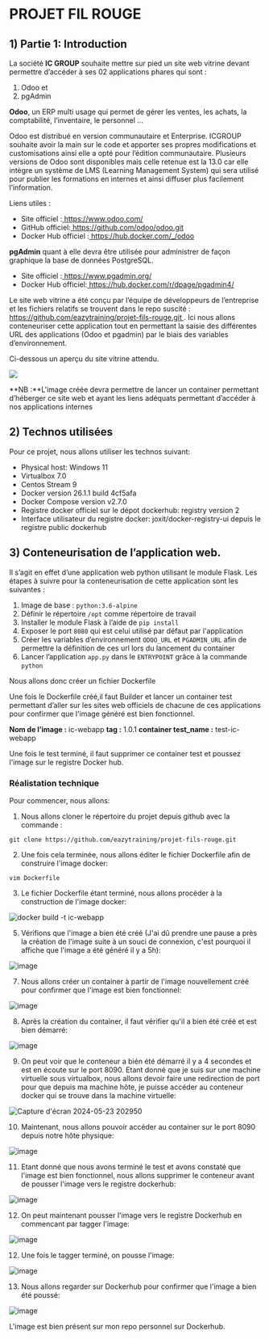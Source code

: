 ﻿# PROJET FIL ROUGE

## **1) Partie 1: Introduction**

La société **IC GROUP** souhaite mettre sur pied un site web vitrine devant permettre d’accéder à ses 02 applications phares qui sont :  

1) Odoo et 
1) pgAdmin 

**Odoo**, un ERP multi usage qui permet de gérer les ventes, les achats, la comptabilité, l’inventaire, le personnel …  

Odoo est distribué en version communautaire et Enterprise. ICGROUP souhaite avoir la main sur le code et apporter ses propres modifications et customisations ainsi elle a opté pour l’édition communautaire.  Plusieurs versions de Odoo sont disponibles mais celle retenue est la 13.0 car elle intègre un système de LMS (Learning Management System) qui sera utilisé pour publier les formations en internes et ainsi diffuser plus facilement l’information.  

Liens utiles : 

- Site officiel :[ https://www.odoo.com/ ](https://www.odoo.com/) 
- GitHub officiel:[ https://github.com/odoo/odoo.git ](https://github.com/odoo/odoo.git) 
- Docker Hub officiel :[ https://hub.docker.com/_/odoo ](https://hub.docker.com/_/odoo) 

**pgAdmin** quant à elle devra être utilisée pour administrer de façon graphique la base de données PostgreSQL. 

- Site officiel :[ https://www.pgadmin.org/ ](https://www.pgadmin.org/) 
- Docker Hub officiel:[ https://hub.docker.com/r/dpage/pgadmin4/ ](https://hub.docker.com/r/dpage/pgadmin4/) 

Le site web vitrine a été conçu par l’équipe de développeurs de l’entreprise et les fichiers relatifs se trouvent dans le repo suscité : [ https://github.com/eazytraining/projet-fils-rouge.git ](https://github.com/eazytraining/projet-fils-rouge.git) . Ici nous allons conteneuriser cette application tout en permettant la saisie des différentes URL des applications (Odoo et pgadmin) par le biais des variables d’environnement. 

Ci-dessous un aperçu du site vitrine attendu. 

![](images/site_vitrine.jpeg)

**NB :**L'image créée devra permettre de lancer un container permettant d’héberger ce site web et ayant les liens adéquats permettant d’accéder à nos applications internes 

## **2) Technos utilisées**

Pour ce projet, nous allons utiliser les technos suivant:

+ Physical host: Windows 11
+ Virtualbox 7.0
+ Centos Stream 9
+ Docker version 26.1.1 build 4cf5afa
+ Docker Compose version v2.7.0
+ Registre docker officiel sur le dépot dockerhub: registry version 2
+ Interface utilisateur du registre docker: joxit/docker-registry-ui depuis le registre public dockerhub

## **3) Conteneurisation de l’application web.** 

Il s’agit en effet d’une application web python utilisant le module Flask. Les étapes à suivre pour la conteneurisation de cette application sont les suivantes : 

1) Image de base : `python:3.6-alpine`
2) Définir le répertoire `/opt` comme répertoire de travail 
3) Installer le module Flask à l’aide de `pip install`
4) Exposer le port `8080` qui est celui utilisé par défaut par l'application
5) Créer les variables d’environnement `ODOO_URL` et `PGADMIN_URL` afin de permettre la définition de ces url lors du lancement du container 
6) Lancer l’application `app.py` dans le `ENTRYPOINT` grâce à la commande `python`  

Nous allons donc créer un fichier Dockerfile 

Une fois le Dockerfile créé,il faut Builder et lancer un container test permettant d’aller sur les sites web officiels de chacune de ces applications pour confirmer que l'image généré est bien fonctionnel. 

**Nom de l’image :**  ic-webapp
**tag :** 1.0.1
**container test_name :** test-ic-webapp

Une fois le test terminé, il faut supprimer ce container test et poussez l'image sur le registre Docker hub.

### **Réalistation technique**

Pour commencer, nous allons:

  1. Nous allons cloner le répertoire du projet depuis github avec la commande : 
  
  `git clone https://github.com/eazytraining/projet-fils-rouge.git`

  2. Une fois cela terminée, nous allons éditer le fichier Dockerfile afin de construire l'image docker: 
  
  `vim Dockerfile`

  3. Le fichier Dockerfile étant terminé, nous allons procéder à la construction de l'image docker:

  ![docker build -t ic-webapp](https://github.com/rabinauget/filrouge/assets/61904489/84d7170e-28ff-4449-9126-f312b859866e)

  5. Vérifions que l'image a bien été créé (J'ai dû prendre une pause a près la création de l'image suite à un souci de connexion, c'est pourquoi il affiche que l'image a été généré il y a 5h):

![image](https://github.com/rabinauget/filrouge/assets/61904489/57070f77-b63a-4596-82fc-c82d35d584f3)

  7. Nous allons créer un container à partir de l'image nouvellement créé pour confirmer que l'image est bien fonctionnel:

![image](https://github.com/rabinauget/filrouge/assets/61904489/5d10708d-9f1b-4b6a-989c-527ef4422ff4)

 8. Après la création du container, il faut vérifier qu'il a bien été créé et est bien démarré:

  ![image](https://github.com/rabinauget/filrouge/assets/61904489/6b9f493b-8c7b-423a-924c-994923ba3e73)

 9. On peut voir que le conteneur a bién été démarré il y a 4 secondes et est en écoute sur le port 8090. Etant donné que je suis sur une machine virtuelle sous virtualbox, nous allons devoir faire une redirection de port pour que depuis ma machine hôte, je puisse accéder au conteneur docker qui se trouve dans la machine virtuelle:

  ![Capture d'écran 2024-05-23 202950](https://github.com/rabinauget/filrouge/assets/61904489/63d27688-b642-4b6a-84b7-51a087b56086)

  10. Maintenant, nous allons pouvoir accéder au container sur le port 8090 depuis notre hôte physique:

  ![image](https://github.com/rabinauget/filrouge/assets/61904489/f9b04fd9-6f9a-40fc-b30f-613253fac09d)

  11. Etant donné que nous avons terminé le test et avons constaté que l'image est bien fonctionnel, nous allons supprimer le conteneur avant de pousser l'image vers le registre dockerhub:

![image](https://github.com/rabinauget/filrouge/assets/61904489/5e31268e-3784-4c01-bdb7-4ba69d001b8e)

  12. On peut maintenant pousser l'image vers le registre Dockerhub en commencant par tagger l'image:

![image](https://github.com/rabinauget/filrouge/assets/61904489/77edb4ab-253d-4993-98b3-2c8a59b85fa2)

  12. Une fois le tagger terminé, on pousse l'image:

  ![image](https://github.com/rabinauget/filrouge/assets/61904489/b0e776e0-2e0b-4c41-af7b-8da7e8989175)

  13. Nous allons regarder sur Dockerhub pour confirmer que l'image a bien été poussé:

  ![image](https://github.com/rabinauget/filrouge/assets/61904489/b7a41395-2518-421b-a740-0d7620a2ce06)

  L'image est bien présent sur mon repo personnel sur Dockerhub.





